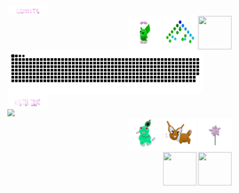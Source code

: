 


 <div align="left" width="50%"> <img src="./assets/commits.svg" width="90px" height="20px"/> </div>
   <div align="right" width="50%">
    <img src="./assets/grimLeaper.gif" width="75px" height="75px"/> 
    <img src="./assets/binaryTree.gif" width="75px" height="75px"/>
    <img src="./assets/butterfree.gif" width="75px" height="75px"/>
  </div>
  <div align="left" width="50%"> <a href=#><img src="contributions.svg" width="440px" height="96px"></a>  </div>
 <div align="left" width="50%">  <img src="./assets/visitorCount.svg" width="90px" height="30px"/> </div>
<div align="left" width="50%">  <img src="https://profile-counter.glitch.me/mollybeach/count.svg" /></div>


 
  


   <div align="right" width="50%">
      <img src="./assets/chikorita.gif" width="75px" height="75px"/>
      <img src="./assets/eevee.gif" width="75px" height="75px"/>
      <img src="./assets/flower.gif" width="75px" height="75px"/>
    </div>
    <div align="right" width="50%"> 
      <img src="./assets/fidgetToy.gif" width="75px" height="75px"/>
      <img src="./assets/rgbToVec3Colors.gif" width="75px" height="75px"/>
   </div>





